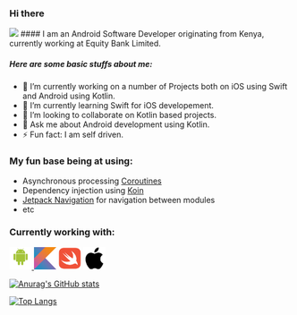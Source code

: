 <!--
*** Thanks for checking out my README code. If you have a suggestion that would make this better, 
*** or have any software/ Android/ iOS development related opportunities for me do reach out! I would love to hear from you.
*** Thanks again!:D
-->


### Hi there 
<img src="https://raw.githubusercontent.com/MartinHeinz/MartinHeinz/master/wave.gif" width="30px">
#### I am an Android Software Developer originating from Kenya, currently working at Equity Bank Limited.

##### Here are some basic stuffs about me:
- 🔭 I’m currently working on a number of Projects both on iOS using Swift and Android using Kotlin.
- 🌱 I’m currently learning Swift for iOS developement.
- 👯 I’m looking to collaborate on Kotlin based projects.
- 💬 Ask me about Android development using Kotlin.
- ⚡ Fun fact: I am self driven.


### My fun base being at using:
* Asynchronous processing [Coroutines](https://kotlin.github.io/kotlinx.coroutines/)
* Dependency injection using [Koin](https://github.com/InsertKoinIO/koin)
* [Jetpack Navigation](https://developer.android.com/guide/navigation) for navigation between modules
* etc

<h3 align="left">Currently working with:</h3>

<p align="left"> 
<a href="https://developer.android.com" target="_blank"> <img src="https://raw.githubusercontent.com/devicons/devicon/master/icons/android/android-original-wordmark.svg" alt="android" width="40" height="40"/> </a>
<a href="https://www.kotlinlang.org" target="_blank"> <img src="https://raw.githubusercontent.com/devicons/devicon/master/icons/kotlin/kotlin-original.svg" alt="kotlin" width="40" height="40"/></a>
 <a href="https://www.swift.org" target="_blank"> <img src="https://raw.githubusercontent.com/devicons/devicon/master/icons/swift/swift-original.svg" alt="swift" width="40" height="40"/></a>
 <a href="https://developer.apple.com/xcode/" target="_blank"> <img src="https://raw.githubusercontent.com/devicons/devicon/master/icons/apple/apple-original.svg" alt="swift" width="40" height="40"/></a>
  </p>
  
  [![Anurag's GitHub stats](https://github-readme-stats.vercel.app/api?username=Codzure&show_icons=true&theme=radical)](https://github.com/Codzure/github-readme-stats)

[![Top Langs](https://github-readme-stats.vercel.app/api/top-langs/?username=Codzure&layout=compact)](https://github.com/Codzure/github-readme-stats)

<!--<h3 align="left">Other Languages and Tools:</h3>
<p align="left"> 
<a href="https://www.python.org" target="_blank"> <img src="https://raw.githubusercontent.com/devicons/devicon/master/icons/python/python-original.svg" alt="python" width="40" height="40"/> </a>
 <a href="https://www.java.com" target="_blank"> <img src="https://raw.githubusercontent.com/devicons/devicon/master/icons/java/java-original.svg" alt="java" width="40" height="40"/> </a>
 <a href="https://wordpress.com" target="_blank"> <img src="https://raw.githubusercontent.com/devicons/devicon/master/icons/wordpress/wordpress-original.svg" alt="wordpress" width="40" height="40"/></a>
 <a href="https://www.w3schools.com/cs/default.asp" target="_blank"> <img src="https://raw.githubusercontent.com/devicons/devicon/master/icons/c-sharp/c-sharp-original.svg" alt="wordpress" width="40" height="40"/></a>
  </p>


<!--![Anurag's GitHub stats](https://github-readme-stats.vercel.app/api?username=Codzure&count_private=true&show_icons=true&theme=radical)

<!--[![Top Langs](https://github-readme-stats.vercel.app/api/top-langs/?username=Codzure&layout=compact)](https://github.com/anuraghazra/github-readme-stats)

<!--get extra pins up to 6

[![Readme Card](https://github-readme-stats.vercel.app/api/pin/?username=Codzure&repo=github-readme-stats)](https://github.com/Codzure/github-readme-stats)




<!--![visitors](https://visitor-badge.glitch.me/badge?page_id=Codzure.Codzure)










